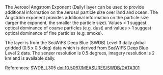The Aerosol Angstrom Exponent (Daily) layer can be used to provide additional information on the aerosol particle size over land and ocean. The Ångström exponent provides additional information on the particle size (larger the exponent, the smaller the particle size). Values < 1 suggest optical dominance of coarse particles (e.g. dust) and values > 1 suggest optical dominance of fine particles (e.g. smoke).

The layer is from the SeaWiFS Deep Blue (SWDB) Level 3 daily global gridded (0.5 x 0.5 deg) data which is derived from SeaWiFS Deep Blue Level 2 data. The sensor resolution is 0.5 degrees, imagery resolution is 2 km and is available daily.

References: SWDB_L305 [doi:10.5067/MEASURES/SWDB/DATA301](https://doi.org/10.5067/MEASURES/SWDB/DATA301)
